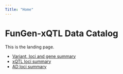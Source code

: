 ```yaml
---
Title: "Home"
---
```


# FunGen-xQTL Data Catalog

This is the landing page.  
- [Variant, loci and gene summary](variant-gene-summary/index.md)  
- [xQTL loci summary](xqtl-loci-summary/index.md)  
- [AD loci summary](ad-loci-summary/index.md)  
